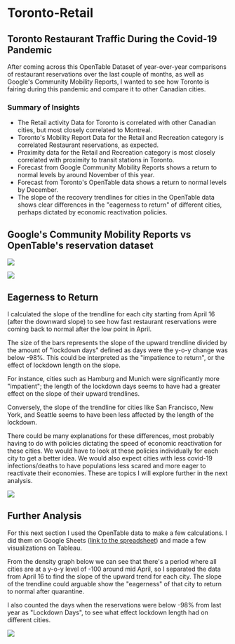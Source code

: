 # Toronto-Retail

## Toronto Restaurant Traffic During the Covid-19 Pandemic
After coming across this OpenTable Dataset of year-over-year comparisons of restaurant reservations over the last couple of months, as well as Google's Community Mobility Reports, I wanted to see how Toronto is fairing during this pandemic and compare it to other Canadian cities.
### Summary of Insights
* The Retail activity Data for Toronto is correlated with other Canadian cities, but most closely correlated to Montreal.
* Toronto's Mobility Report Data for the Retail and Recreation category is correlated Restaurant reservations, as expected.
* Proximity data for the Retail and Recreation category is most closely correlated with proximity to transit stations in Toronto.
* Forecast from Google Community Mobility Reports shows a return to normal levels by around November of this year.
* Forecast from Toronto's OpenTable data shows a return to normal levels by December.
* The slope of the recovery trendlines for cities in the OpenTable data shows clear differences in the "eagerness to return" of different cities, perhaps dictated by economic reactivation policies.

## Google's Community Mobility Reports vs OpenTable's reservation dataset
![](https://github.com/escobarfabio/Toronto-Retail/blob/master/fig1.png?raw=true)

![](https://github.com/escobarfabio/Toronto-Retail/blob/master/fig3.png?raw=True)


## Eagerness to Return

I calculated the slope of the trendline for each city starting from April 16 (after the downward slope) to see how fast restaurant reservations were coming back to normal after the low point in April.

The size of the bars represents the slope of the upward trendline divided by the amount of "lockdown days" defined as days were the y-o-y change was below -98%. This could be interpreted as the "impatience to return", or the effect of lockdown length on the slope. 

For instance, cities such as Hamburg and Munich were significantly more "impatient"; the length of the lockdown days seems to have had a greater effect on the slope of their upward trendlines.

Conversely, the slope of the trendline for cities like San Francisco, New York, and Seattle seems to have been less affected by the length of the lockdown. 

There could be many explanations for these differences, most probably having to do with policies dictating the speed of economic reactivation for these cities. We would have to look at these policies individually for each city to get a better idea. We would also expect cities with less covid-19 infections/deaths to have populations less scared and more eager to reactivate their economies. These are topics I will explore further in the next analysis.

![](https://github.com/escobarfabio/Toronto-Retail/blob/master/fig5.png?raw=True)


## Further Analysis

For this next section I used the OpenTable data to make a few calculations. I did them on Google Sheets ([link to the spreadsheet](https://docs.google.com/spreadsheets/d/1dduKOuzUGr5pKjHT1J4uqg_WFpfyN3TbxcNFS-rlnkQ/edit?usp=sharing)) and made a few visualizations on Tableau.

From the density graph below we can see that there's a period where all cities are at a y-o-y level of -100 around mid April, so I separated the data from April 16 to find the slope of the upward trend for each city. The slope of the trendline could arguable show the "eagerness" of that city to return to normal after quarantine.

I also counted the days when the reservations were below -98% from last year as "Lockdown Days", to see what effect  lockdown length had on different cities.

![](https://github.com/escobarfabio/Toronto-Retail/blob/master/fig4.png?raw=True)


